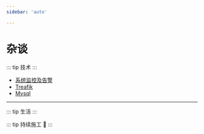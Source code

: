 ```yaml
---
sidebar: 'auto'

---
```


# 杂谈

::: tip 技术
:::
- [系统监控及告警](/zh/harvest/observer.md)
- [Treafik](/zh/harvest/traefik.md)
- [Mysql](/zh/harvest/mysql.md)


---

::: tip 生活
:::


::: tip
持续施工 :construction:
:::
